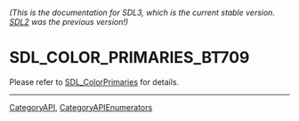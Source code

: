 ###### (This is the documentation for SDL3, which is the current stable version. [SDL2](https://wiki.libsdl.org/SDL2/) was the previous version!)
# SDL_COLOR_PRIMARIES_BT709

Please refer to [SDL_ColorPrimaries](SDL_ColorPrimaries) for details.

----
[CategoryAPI](CategoryAPI), [CategoryAPIEnumerators](CategoryAPIEnumerators)

